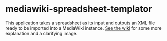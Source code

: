 mediawiki-spreadsheet-templator
===============================

This application takes a spreadsheet as its input and outputs an XML file ready to be imported into a MediaWiki instance. [See the wiki][1] for some more explanation and a clarifying image.

[1]:https://github.com/ZeroOne3010/mediawiki-spreadsheet-templator/wiki
